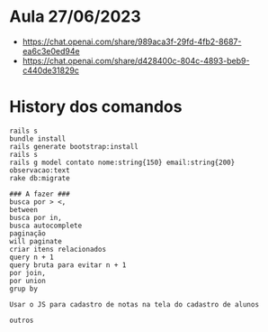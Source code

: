 # Aula 27/06/2023
- https://chat.openai.com/share/989aca3f-29fd-4fb2-8687-ea6c3e0ed94e
- https://chat.openai.com/share/d428400c-804c-4893-beb9-c440de31829c

# History dos comandos
```shell
rails s
bundle install
rails generate bootstrap:install
rails s
rails g model contato nome:string{150} email:string{200} observacao:text
rake db:migrate
```


```shell
### A fazer ###
busca por > <, 
between
busca por in,
busca autocomplete
paginação
will paginate
criar itens relacionados
query n + 1
query bruta para evitar n + 1
por join, 
por union
grup by

Usar o JS para cadastro de notas na tela do cadastro de alunos

outros
`````